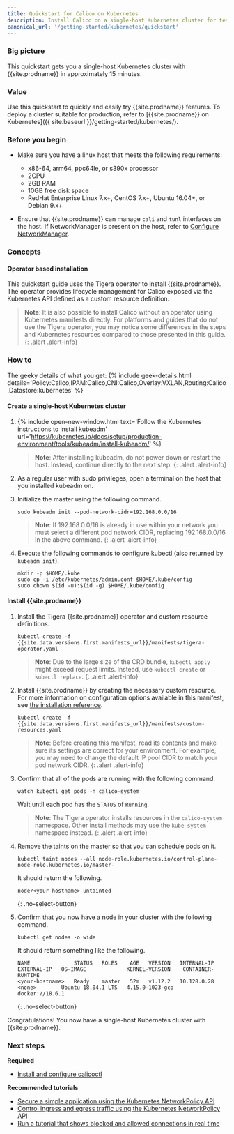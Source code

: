 ```yaml
---
title: Quickstart for Calico on Kubernetes
description: Install Calico on a single-host Kubernetes cluster for testing or development in under 15 minutes.
canonical_url: '/getting-started/kubernetes/quickstart'
---
```


### Big picture

This quickstart gets you a single-host Kubernetes cluster with {{site.prodname}} in approximately 15 minutes.

### Value

Use this quickstart to quickly and easily try {{site.prodname}} features. To deploy a cluster suitable for production, refer to [{{site.prodname}} on Kubernetes]({{ site.baseurl }}/getting-started/kubernetes/).

### Before you begin

- Make sure you have a linux host that meets the following requirements:
  - x86-64, arm64, ppc64le, or s390x processor
  - 2CPU
  - 2GB RAM
  - 10GB free disk space
  - RedHat Enterprise Linux 7.x+, CentOS 7.x+, Ubuntu 16.04+, or Debian 9.x+

- Ensure that {{site.prodname}} can manage `cali` and `tunl` interfaces on the host.
  If NetworkManager is present on the host, refer to
  [Configure NetworkManager](../../maintenance/troubleshoot/troubleshooting#configure-networkmanager).

### Concepts

#### Operator based installation

This quickstart guide uses the Tigera operator to install {{site.prodname}}. The operator provides lifecycle management for Calico
exposed via the Kubernetes API defined as a custom resource definition.

> **Note**: It is also possible to install Calico without an operator using Kubernetes manifests directly.
> For platforms and guides that do not use the Tigera operator, you may notice some differences in the steps and Kubernetes
> resources compared to those presented in this guide.
{: .alert .alert-info}

### How to

The geeky details of what you get:
{% include geek-details.html details='Policy:Calico,IPAM:Calico,CNI:Calico,Overlay:VXLAN,Routing:Calico,Datastore:kubernetes' %}

#### Create a single-host Kubernetes cluster

1. {% include open-new-window.html text='Follow the Kubernetes instructions to install kubeadm' url='https://kubernetes.io/docs/setup/production-environment/tools/kubeadm/install-kubeadm/' %}

   > **Note**: After installing kubeadm, do not power down or restart
   the host. Instead, continue directly to the next step.
   {: .alert .alert-info}

1. As a regular user with sudo privileges, open a terminal on the host that you installed kubeadm on.

1. Initialize the master using the following command.

   ```
   sudo kubeadm init --pod-network-cidr=192.168.0.0/16
   ```

   > **Note**: If 192.168.0.0/16 is already in use within your network you must select a different pod network
   > CIDR, replacing 192.168.0.0/16 in the above command.
   {: .alert .alert-info}

1. Execute the following commands to configure kubectl (also returned by `kubeadm init`).

   ```
   mkdir -p $HOME/.kube
   sudo cp -i /etc/kubernetes/admin.conf $HOME/.kube/config
   sudo chown $(id -u):$(id -g) $HOME/.kube/config
   ```

#### Install {{site.prodname}}

1. Install the Tigera {{site.prodname}} operator and custom resource definitions.

   ```
   kubectl create -f {{site.data.versions.first.manifests_url}}/manifests/tigera-operator.yaml
   ```

   > **Note**: Due to the large size of the CRD bundle, `kubectl apply` might exceed request limits. Instead, use `kubectl create` or `kubectl replace`.
   {: .alert .alert-info}

1. Install {{site.prodname}} by creating the necessary custom resource. For more information on configuration options available in this manifest, see [the installation reference]({{site.baseurl}}/reference/installation/api).

   ```
   kubectl create -f {{site.data.versions.first.manifests_url}}/manifests/custom-resources.yaml
   ```

   > **Note**: Before creating this manifest, read its contents and make sure its settings are correct for your environment. For example,
   > you may need to change the default IP pool CIDR to match your pod network CIDR.
   {: .alert .alert-info}

1. Confirm that all of the pods are running with the following command.

   ```
   watch kubectl get pods -n calico-system
   ```

   Wait until each pod has the `STATUS` of `Running`.

   > **Note**: The Tigera operator installs resources in the `calico-system` namespace. Other install methods may use
   > the `kube-system` namespace instead.
   {: .alert .alert-info}

1. Remove the taints on the master so that you can schedule pods on it.

   ```
   kubectl taint nodes --all node-role.kubernetes.io/control-plane- node-role.kubernetes.io/master-
   ```

   It should return the following.

   ```
   node/<your-hostname> untainted
   ```
   {: .no-select-button}

1. Confirm that you now have a node in your cluster with the following command.

   ```
   kubectl get nodes -o wide
   ```

   It should return something like the following.

   ```
   NAME              STATUS   ROLES    AGE   VERSION   INTERNAL-IP   EXTERNAL-IP   OS-IMAGE             KERNEL-VERSION    CONTAINER-RUNTIME
   <your-hostname>   Ready    master   52m   v1.12.2   10.128.0.28   <none>        Ubuntu 18.04.1 LTS   4.15.0-1023-gcp   docker://18.6.1
   ```
   {: .no-select-button}

Congratulations! You now have a single-host Kubernetes cluster with {{site.prodname}}.

### Next steps

**Required**
- [Install and configure calicoctl]({{site.baseurl}}/maintenance/clis/calicoctl/install)

**Recommended tutorials**
- [Secure a simple application using the Kubernetes NetworkPolicy API](../../security/tutorials/kubernetes-policy-basic)
- [Control ingress and egress traffic using the Kubernetes NetworkPolicy API](../../security/tutorials/kubernetes-policy-advanced)
- [Run a tutorial that shows blocked and allowed connections in real time](../../security/tutorials/kubernetes-policy-demo/kubernetes-demo)

